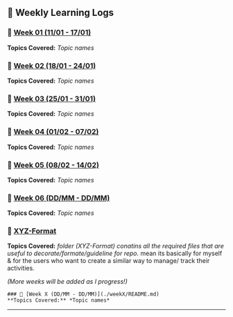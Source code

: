 ## 📅 Weekly Learning Logs  

### 📌 [Week 01 (11/01 - 17/01)](./weekX/README.md)  
**Topics Covered:** *Topic names*  

### 📌 [Week 02 (18/01 - 24/01)](./weekX/README.md)  
**Topics Covered:** *Topic names* 

### 📌 [Week 03 (25/01 - 31/01)](./weekX/README.md)  
**Topics Covered:** *Topic names* 

### 📌 [Week 04 (01/02 - 07/02)](./weekX/README.md)  
**Topics Covered:** *Topic names* 

### 📌 [Week 05 (08/02 - 14/02)](./weekX/README.md)  
**Topics Covered:** *Topic names* 

### 📌 [Week 06 (DD/MM - DD/MM)](./weekX/README.md)  
**Topics Covered:** *Topic names* 

### 📌 [XYZ-Format](./XYZ-Format/README.md)  
**Topics Covered:** *folder (XYZ-Format) conatins  all the required files that are useful to decorate/formate/guideline for repo.*
mean its basically for myself & for the users who want to create a similar way to manage/ track their activities.

_(More weeks will be added as I progress!)_  

```
### 📌 [Week X (DD/MM - DD/MM)](./weekX/README.md)  
**Topics Covered:** *Topic names*  

```

---